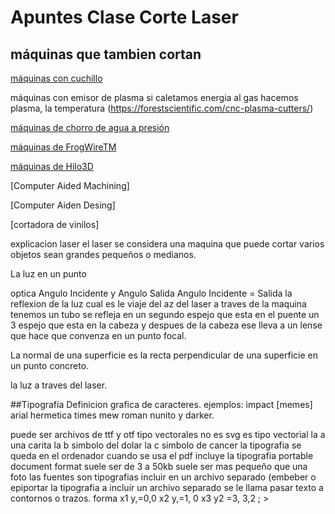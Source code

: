  
# Apuntes Clase Corte Laser

## máquinas que tambien cortan

[máquinas con cuchillo](https://www.youtube.com/watch?v=PG9lJOnNTzQ)

máquinas con emisor de plasma si caletamos energia al gas hacemos plasma, la temperatura (https://forestscientific.com/cnc-plasma-cutters/)

[máquinas de chorro de agua a presión](https://www.wazer.com/)

[máquinas de FrogWireTM](https://www.frog3d.com/frogwire)

[máquinas de Hilo3D](https://www.youtube.com/watch?v=CJbWYmMbHKI&list=TLGGEhzSwE6Ly4oxNTA0MjAyMQ)



[Computer Aided Machining] 

[Computer Aiden Desing]

[cortadora de vinilos]

explicacion laser el laser se considera una maquina que puede cortar varios objetos sean grandes pequeños o medianos.

La luz en un punto

optica Angulo Incidente y Angulo Salida Angulo Incidente = Salida 
la reflexion de la luz 
cual es le viaje del az del laser a traves de la maquina tenemos un tubo se refleja en un segundo espejo que esta en el puente un 3 espejo que esta en la cabeza y despues de la cabeza ese lleva a un lense que hace que convenza en un  punto focal.

La normal de una superficie es la recta perpendicular de una superficie en un punto concreto. 

la luz a traves del laser.

##Tipografía
Definicion grafica de caracteres.
ejemplos: impact [memes] arial hermetica times mew roman nunito y darker.

puede ser archivos de ttf y otf  tipo vectorales no es svg es tipo vectorial la a una carita la b simbolo del dolar la c simbolo de cancer 
la tipografia se queda en el ordenador cuando se usa el pdf incluye la tipografia portable document format suele ser de 3 a 50kb suele ser mas pequeño que una foto  las fuentes son tipografias incluir en un archivo separado (embeber o epiportar la tipografia a incluir un archivo separado se le llama pasar texto a contornos o trazos.
forma
x1 y,=0,0
x2 y,=1, 0
x3 y2 =3, 3,2
; >
